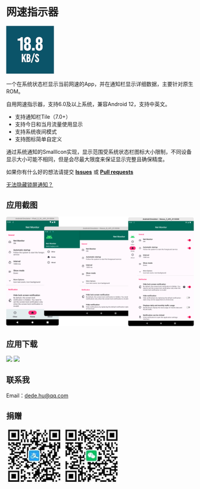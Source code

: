 # 网速指示器

![icon](docs/images/ic_launcher.png)

一个在系统状态栏显示当前网速的App，并在通知栏显示详细数据，主要针对原生ROM。

自用网速指示器，支持6.0及以上系统，兼容Android 12，支持中英文。

* 支持通知栏Tile（7.0+）
* 支持今日和当月流量使用显示
* 支持系统夜间模式
* 支持图标简单自定义

通过系统通知的SmallIcon实现，显示范围受系统状态栏图标大小限制，不同设备显示大小可能不相同，但是会尽最大限度来保证显示完整且确保精度。

如果你有什么好的想法请提交 [**Issues**](https://github.com/hushenghao/NativeTools/issues) 或 [**Pull requests**](https://github.com/hushenghao/NativeTools/pulls)

[无法隐藏锁屏通知？](https://github.com/hushenghao/NativeTools/wiki/Hide-lock-screen-notification)

## 应用截图

![screenshot](docs/images/screenshot.png)

## 应用下载

[<img height="50px" src="https://static.coolapk.com/static/web/v8/images/header-logo.png"/>](https://www.coolapk.com/apk/com.dede.nativetools)
[<img height="50px" src="https://assets.che300.com/wiki/2021-07-22/16269394073576500.png"/>](https://play.google.com/store/apps/details?id=com.dede.nativetools)

## 联系我
Email：[dede.hu@qq.com](mailto:dede.hu@qq.com)

## 捐赠
![alipay](docs/images/qrcode_alipay.jpeg)
![wxpay](docs/images/qrcode_wx.jpeg)
